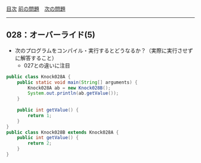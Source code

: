 [目次](../toc.md)
[前の問題](../027/README.md)　[次の問題](../029/README.md)


***
## 028：オーバーライド(5)
* 次のプログラムをコンパイル・実行するとどうなるか？（実際に実行させずに解答すること）
    * 027との違いに注目

```java
public class Knock028A {
    public static void main(String[] arguments) {
        Knock028A ab = new Knock028B();
        System.out.println(ab.getValue());
    }
    
    public int getValue() {
        return 1;
    }
}
public class Knock028B extends Knock028A {
    public int getValue() {
        return 2;
    }
}
```

